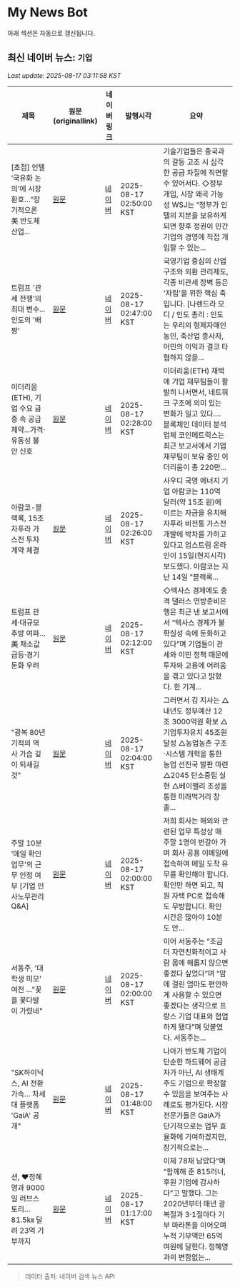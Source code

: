 # My News Bot

아래 섹션은 자동으로 갱신됩니다.

<!-- NEWS:START -->
## 최신 네이버 뉴스: `기업`
_Last update: 2025-08-17 03:11:58 KST_

| 제목 | 원문(originallink) | 네이버 링크 | 발행시각 | 요약 |
|---|---|---|---|---|
| [초점] 인텔 ‘국유화 논의’에 시장 환호…“장기적으론 美 반도체산업... | [원문](http://www.g-enews.com/ko-kr/news/article/news_all/2025081702474014759a1f309431_1/article.html) | [네이버](http://www.g-enews.com/ko-kr/news/article/news_all/2025081702474014759a1f309431_1/article.html) | 2025-08-17 02:50:00 KST | 기술기업들은 중국과의 갈등 고조 시 심각한 공급 차질에 직면할 수 있어서다. ◇정부 개입, 시장 왜곡 가능성 WSJ는 “정부가 인텔의 지분을 보유하게 되면 향후 정권이 민간기업의 경영에 직접 개입할 수 있는... |
| 트럼프 '관세 전쟁'의 최대 변수...인도의 '배짱' | [원문](https://www.ytn.co.kr/_ln/0104_202508170247172836) | [네이버](https://n.news.naver.com/mnews/article/052/0002233763?sid=104) | 2025-08-17 02:47:00 KST | 국영기업 중심의 산업구조와 외환 관리제도, 각종 비관세 장벽 등은 '자립'을 위한 핵심 축입니다. [나렌드라 모디 / 인도 총리 : 인도는 우리의 형제자매인 농민, 축산업 종사자, 어민의 이익과 결코 타협하지 않을... |
| 이더리움(ETH), 기업 수요 급증 속 공급 제약...가격·유동성 불안 신호 | [원문](https://www.tokenpost.kr/news/blockchain/277482) | [네이버](https://www.tokenpost.kr/news/blockchain/277482) | 2025-08-17 02:28:00 KST | 이더리움(ETH) 채택에 기업 재무팀들이 활발히 나서면서, 네트워크 구조에 의미 있는 변화가 일고 있다.... 블록체인 데이터 분석 업체 코인메트릭스는 최근 보고서에서 기업 재무팀이 보유 중인 이더리움이 총 220만... |
| 아람코-블랙록, 15조 자푸라 가스전 투자 계약 체결 | [원문](http://www.g-enews.com/ko-kr/news/article/news_all/202508161749108192fbbec65dfb_1/article.html) | [네이버](http://www.g-enews.com/ko-kr/news/article/news_all/202508161749108192fbbec65dfb_1/article.html) | 2025-08-17 02:26:00 KST | 사우디 국영 에너지 기업 아람코는 110억 달러(약 15조 원)에 이르는 자금을 유치해 자푸라 비전통 가스전 개발에 박차를 가하고 있다고 업스트림 온라인이 15일(현지시각) 보도했다. 아람코는 지난 14일 "블랙록... |
| 트럼프 관세·대규모 추방 여파…美 채소값 급등·경기 둔화 우려 | [원문](http://www.g-enews.com/ko-kr/news/article/news_all/2025081702101987229a1f309431_1/article.html) | [네이버](http://www.g-enews.com/ko-kr/news/article/news_all/2025081702101987229a1f309431_1/article.html) | 2025-08-17 02:12:00 KST | ◇텍사스 경제에도 충격 댈러스 연방준비은행은 최근 낸 보고서에서 “텍사스 경제가 불확실성 속에 둔화하고 있다”며 기업들이 관세와 이민 정책 때문에 투자와 고용에 어려움을 겪고 있다고 밝혔다. 한 기계... |
| "광복 80년 기적의 역사 가슴 깊이 되새길 것" | [원문](https://www.ccdailynews.com/news/articleView.html?idxno=2361751) | [네이버](https://www.ccdailynews.com/news/articleView.html?idxno=2361751) | 2025-08-17 02:04:00 KST | 그러면서 김 지사는 △내년도 정부예산 12조 3000억원 확보 △기업투자유치 45조원 달성 △농업농촌 구조·시스템 개혁을 통한 농업 선진국 발판 마련 △2045 탄소중립 실현 △베이밸리 조성을 통한 미래먹거리 창출... |
| 주말 10분 '메일 확인 업무'의 근무 인정 여부 [기업 인사노무관리 Q&A] | [원문](https://www.econovill.com/news/articleView.html?idxno=707512) | [네이버](https://www.econovill.com/news/articleView.html?idxno=707512) | 2025-08-17 02:00:00 KST | 저희 회사는 해외와 관련된 업무 특성상 매 주말 1명이 번갈아 가며 회사 공용 이메일에 접속하여 메일 도착 유무를 확인해야 합니다. 확인만 하면 되고, 직원 자택 PC로 접속해도 무방합니다. 확인 시간은 많아야 10분도 안... |
| 서동주, '대학생 미모' 여전 …"꽃을 꽃다발이 가렸네" | [원문](https://www.mydaily.co.kr/page/view/2025081516034097418) | [네이버](https://m.entertain.naver.com/article/117/0003977010) | 2025-08-17 02:00:00 KST | 이어 서동주는 “조금 더 자연친화적이고 사람 몸에 해롭지 않으면 좋겠다 싶었다”며 “암에 걸린 엄마도 편안하게 사용할 수 있으면 좋겠다는 생각으로 프랑스 기업 대표와 협업하게 됐다”며 덧붙였다. 서동주는... |
| "SK하이닉스, AI 전환 가속… 차세대 플랫폼 'GaiA' 공개" | [원문](https://www.thedailypost.kr/news/articleView.html?idxno=110621) | [네이버](https://www.thedailypost.kr/news/articleView.html?idxno=110621) | 2025-08-17 01:48:00 KST | 나아가 반도체 기업이 단순한 하드웨어 공급자가 아닌, AI 생태계 주도 기업으로 확장할 수 있음을 보여주는 사례로도 평가된다. 시장 전문가들은 GaiA가 단기적으로는 업무 효율화에 기여하겠지만, 장기적으로는... |
| 션, ♥정혜영과 9000일 러브스토리…81.5㎞ 달려 23억 기부까지 | [원문](https://www.sportsseoul.com/news/read/1538640?ref=naver) | [네이버](https://m.entertain.naver.com/article/468/0001169891) | 2025-08-17 01:17:00 KST | 이제 78채 남았다”며 “함께해 준 815러너, 후원 기업에 감사하다”고 말했다. 그는 2020년부터 매년 광복절과 3·1절마다 기부 마라톤을 이어오며 누적 기부액만 65억여원에 달한다. 정혜영과의 변함없는... |

> 데이터 출처: 네이버 검색 뉴스 API
<!-- NEWS:END -->

